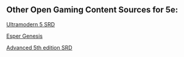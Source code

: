 ## Other Open Gaming Content Sources for 5e:

[Ultramodern 5 SRD]()

[Esper Genesis]()

[Advanced 5th edition SRD]()

